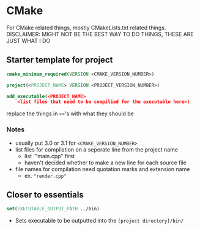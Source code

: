 # CMake

For CMake related things, mostly CMakeLists.txt related things.
DISCLAIMER: MIGHT NOT BE THE BEST WAY TO DO THINGS, THESE ARE JUST WHAT I DO

## Starter template for project

```CMake
cmake_minimum_required(VERSION <CMAKE_VERSION_NUMBER>)

project(<PROJECT_NAME> VERSION <PROJECT_VERSION_NUMBER>)

add_executable(<PROJECT_NAME> 
    <list files that need to be compilied for the executable here>)
```
replace the things in `<>`'s with what they should be

### Notes
  - usually put 3.0 or 3.1 for `<CMAKE_VERSION_NUMBER>`
  - list files for compilation on a seperate line from the project name
    - list `"main.cpp" first
    - haven't decided whether to make a new line for each source file
  - file names for compilation need quotation marks and extension name
    - ex. `"render.cpp"`

## Closer to essentials
```CMake
set(EXECUTABLE_OUTPUT_PATH ../bin)
```
  - Sets executable to be outputted into the `[project directory]/bin/`
